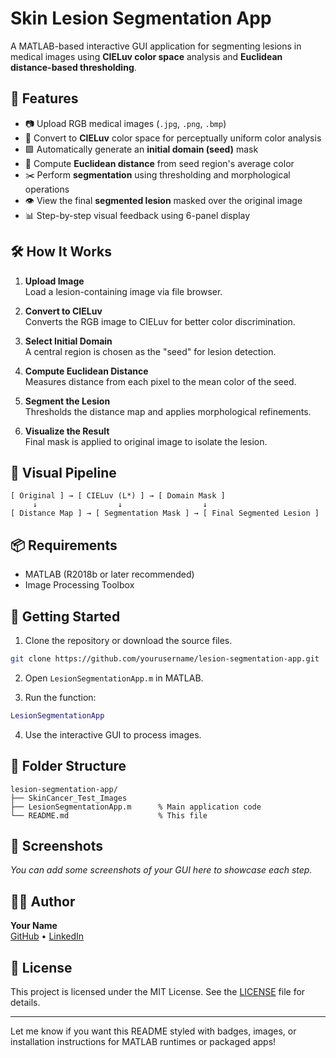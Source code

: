# Skin Lesion Segmentation App

A MATLAB-based interactive GUI application for segmenting lesions in medical images using **CIELuv color space** analysis and **Euclidean distance-based thresholding**.

## 🧠 Features

- 📷 Upload RGB medical images (`.jpg`, `.png`, `.bmp`)
- 🌈 Convert to **CIELuv** color space for perceptually uniform color analysis
- 🟩 Automatically generate an **initial domain (seed)** mask
- 📏 Compute **Euclidean distance** from seed region's average color
- ✂️ Perform **segmentation** using thresholding and morphological operations
- 👁️ View the final **segmented lesion** masked over the original image
- 📊 Step-by-step visual feedback using 6-panel display

## 🛠️ How It Works

1. **Upload Image**  
   Load a lesion-containing image via file browser.

2. **Convert to CIELuv**  
   Converts the RGB image to CIELuv for better color discrimination.

3. **Select Initial Domain**  
   A central region is chosen as the "seed" for lesion detection.

4. **Compute Euclidean Distance**  
   Measures distance from each pixel to the mean color of the seed.

5. **Segment the Lesion**  
   Thresholds the distance map and applies morphological refinements.

6. **Visualize the Result**  
   Final mask is applied to original image to isolate the lesion.

## 🧪 Visual Pipeline

```
[ Original ] → [ CIELuv (L*) ] → [ Domain Mask ]  
     ↓                  ↓                  ↓  
[ Distance Map ] → [ Segmentation Mask ] → [ Final Segmented Lesion ]
```

## 📦 Requirements

- MATLAB (R2018b or later recommended)
- Image Processing Toolbox

## 🚀 Getting Started

1. Clone the repository or download the source files.

```bash
git clone https://github.com/yourusername/lesion-segmentation-app.git
```

2. Open `LesionSegmentationApp.m` in MATLAB.

3. Run the function:

```matlab
LesionSegmentationApp
```

4. Use the interactive GUI to process images.

## 📁 Folder Structure

```
lesion-segmentation-app/
├── SkinCancer_Test_Images
├── LesionSegmentationApp.m      % Main application code
└── README.md                    % This file
```

## 📸 Screenshots

*You can add some screenshots of your GUI here to showcase each step.*

## 🧑‍💻 Author

**Your Name**  
[GitHub](https://github.com/yourusername) • [LinkedIn](https://linkedin.com/in/yourprofile)

## 📄 License

This project is licensed under the MIT License. See the [LICENSE](LICENSE) file for details.

---

Let me know if you want this README styled with badges, images, or installation instructions for MATLAB runtimes or packaged apps!
